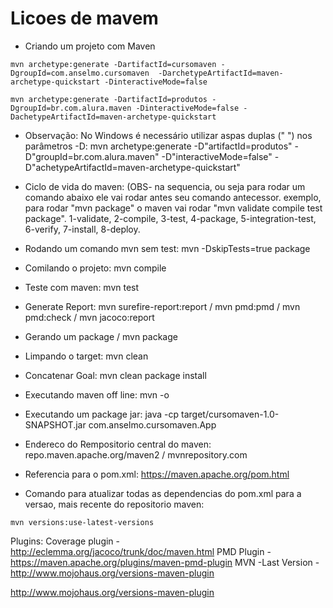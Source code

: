 # Licoes de mavem
- Criando um projeto com Maven
```
mvn archetype:generate -DartifactId=cursomaven -DgroupId=com.anselmo.cursomaven  -DarchetypeArtifactId=maven-archetype-quickstart -DinteractiveMode=false
```
```
mvn archetype:generate -DartifactId=produtos -DgroupId=br.com.alura.maven -DinteractiveMode=false -DachetypeArtifactId=maven-archetype-quickstart
```      
- Observação: No Windows é necessário utilizar aspas duplas (" ") nos parâmetros -D:
    mvn archetype:generate -D"artifactId=produtos" -D"groupId=br.com.alura.maven" -D"interactiveMode=false" -D"achetypeArtifactId=maven-archetype-quickstart"
    
- Ciclo de vida do maven: (OBS- na sequencia, ou seja para rodar um comando abaixo ele vai rodar antes seu comando antecessor.
exemplo, para rodar "mvn package" o maven vai rodar "mvn validate compile test package". 
1-validate, 
2-compile, 
3-test, 
4-package, 
5-integration-test, 
6-verify, 
7-install, 
8-deploy.

- Rodando um comando mvn sem test: mvn -DskipTests=true package
- Comilando o projeto: mvn compile
- Teste com maven: mvn test
- Generate Report: mvn surefire-report:report / mvn pmd:pmd / mvn pmd:check / mvn jacoco:report 
- Gerando um package / mvn package
- Limpando o target: mvn clean
- Concatenar Goal: mvn clean package install
- Executando maven off line: mvn -o <command>

- Executando um package jar: java -cp target/cursomaven-1.0-SNAPSHOT.jar com.anselmo.cursomaven.App
	
- Endereco do Rempositorio central do maven: repo.maven.apache.org/maven2 / mvnrepository.com                
    
- Referencia para o pom.xml: https://maven.apache.org/pom.html    
     
- Comando para atualizar todas as dependencias do pom.xml para a versao, mais recente do repositorio maven: 
```
mvn versions:use-latest-versions
```


Plugins: 
Coverage plugin - http://eclemma.org/jacoco/trunk/doc/maven.html
PMD Plugin - https://maven.apache.org/plugins/maven-pmd-plugin
MVN -Last Version - http://www.mojohaus.org/versions-maven-plugin

http://www.mojohaus.org/versions-maven-plugin
